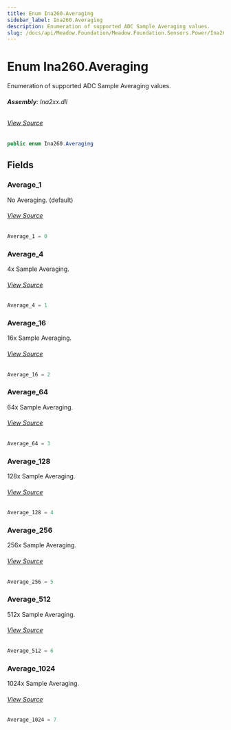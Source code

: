 ```yaml
---
title: Enum Ina260.Averaging
sidebar_label: Ina260.Averaging
description: Enumeration of supported ADC Sample Averaging values.
slug: /docs/api/Meadow.Foundation/Meadow.Foundation.Sensors.Power/Ina260.Averaging
---
```

# Enum Ina260.Averaging
Enumeration of supported ADC Sample Averaging values.

###### **Assembly**: Ina2xx.dll
###### [View Source](https://github.com/WildernessLabs/Meadow.Foundation.git/blob/develop/Source/Meadow.Foundation.Peripherals/Sensors.Power.Ina2xx/Driver/Drivers/Ina260.cs#L274)
```csharp title="Declaration"
public enum Ina260.Averaging
```
## Fields
### Average_1
No Averaging. (default)
###### [View Source](https://github.com/WildernessLabs/Meadow.Foundation.git/blob/develop/Source/Meadow.Foundation.Peripherals/Sensors.Power.Ina2xx/Driver/Drivers/Ina260.cs#L277)
```csharp title="Declaration"
Average_1 = 0
```
### Average_4
4x Sample Averaging.
###### [View Source](https://github.com/WildernessLabs/Meadow.Foundation.git/blob/develop/Source/Meadow.Foundation.Peripherals/Sensors.Power.Ina2xx/Driver/Drivers/Ina260.cs#L279)
```csharp title="Declaration"
Average_4 = 1
```
### Average_16
16x Sample Averaging.
###### [View Source](https://github.com/WildernessLabs/Meadow.Foundation.git/blob/develop/Source/Meadow.Foundation.Peripherals/Sensors.Power.Ina2xx/Driver/Drivers/Ina260.cs#L281)
```csharp title="Declaration"
Average_16 = 2
```
### Average_64
64x Sample Averaging.
###### [View Source](https://github.com/WildernessLabs/Meadow.Foundation.git/blob/develop/Source/Meadow.Foundation.Peripherals/Sensors.Power.Ina2xx/Driver/Drivers/Ina260.cs#L283)
```csharp title="Declaration"
Average_64 = 3
```
### Average_128
128x Sample Averaging.
###### [View Source](https://github.com/WildernessLabs/Meadow.Foundation.git/blob/develop/Source/Meadow.Foundation.Peripherals/Sensors.Power.Ina2xx/Driver/Drivers/Ina260.cs#L285)
```csharp title="Declaration"
Average_128 = 4
```
### Average_256
256x Sample Averaging.
###### [View Source](https://github.com/WildernessLabs/Meadow.Foundation.git/blob/develop/Source/Meadow.Foundation.Peripherals/Sensors.Power.Ina2xx/Driver/Drivers/Ina260.cs#L287)
```csharp title="Declaration"
Average_256 = 5
```
### Average_512
512x Sample Averaging.
###### [View Source](https://github.com/WildernessLabs/Meadow.Foundation.git/blob/develop/Source/Meadow.Foundation.Peripherals/Sensors.Power.Ina2xx/Driver/Drivers/Ina260.cs#L289)
```csharp title="Declaration"
Average_512 = 6
```
### Average_1024
1024x Sample Averaging.
###### [View Source](https://github.com/WildernessLabs/Meadow.Foundation.git/blob/develop/Source/Meadow.Foundation.Peripherals/Sensors.Power.Ina2xx/Driver/Drivers/Ina260.cs#L291)
```csharp title="Declaration"
Average_1024 = 7
```
